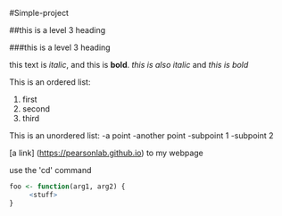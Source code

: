 #Simple-project

##this is a level 3 heading

###this is a level 3 heading

this text is *italic*, and this is **bold**. _this is also italic_ and _this is bold_

This is an ordered list:
1. first
1. second
1. third

This is an unordered list:
-a point
-another point
 -subpoint 1
 -subpoint 2

[a link] (https://pearsonlab.github.io) to my webpage

use the 'cd' command

```R
foo <- function(arg1, arg2) {
     <stuff>
}
```


